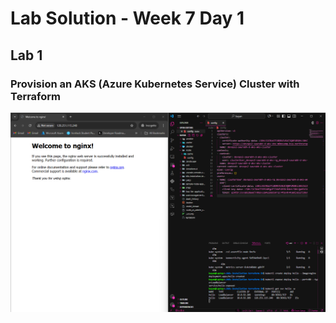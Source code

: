 # Lab Solution - Week 7 Day 1
## Lab 1
### Provision an AKS (Azure Kubernetes Service) Cluster with Terraform

![Screenshot 2025-10-12 130500](./Screenshot%202025-10-12%20130500.png)



